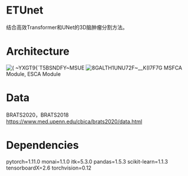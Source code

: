 # ETUnet
结合高效Transformer和UNet的3D脑肿瘤分割方法。

# Architecture
![( ~YXGT9{`T5BSNDFY~MSUE](https://github.com/zhangyida-zhang/ETUnet/assets/57849111/a7183abf-3bff-4032-9d0f-9d85763552ee)
![8GALTH1UNU72F~__K(I7F7G](https://github.com/zhangyida-zhang/ETUnet/assets/57849111/d3d1867f-9a71-461b-96d6-c458247c4fb2)
MSFCA Module, ESCA Module
# Data
BRATS2020，BRATS2018
https://www.med.upenn.edu/cbica/brats2020/data.html

# Dependencies
pytorch=1.11.0
monai=1.1.0
itk=5.3.0
pandas=1.5.3
scikit-learn=1.1.3
tensorboardX=2.6
torchvision=0.12
